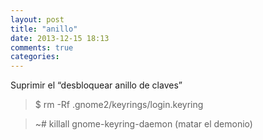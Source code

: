 ```yaml
---
layout: post
title: "anillo"
date: 2013-12-15 18:13
comments: true
categories: 
---
```

Suprimir el “desbloquear anillo de claves”

>$ rm -Rf .gnome2/keyrings/login.keyring

>~# killall gnome-keyring-daemon  (matar el demonio)

